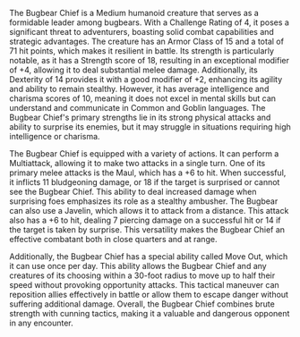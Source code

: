 The Bugbear Chief is a Medium humanoid creature that serves as a formidable leader among bugbears. With a Challenge Rating of 4, it poses a significant threat to adventurers, boasting solid combat capabilities and strategic advantages. The creature has an Armor Class of 15 and a total of 71 hit points, which makes it resilient in battle. Its strength is particularly notable, as it has a Strength score of 18, resulting in an exceptional modifier of +4, allowing it to deal substantial melee damage. Additionally, its Dexterity of 14 provides it with a good modifier of +2, enhancing its agility and ability to remain stealthy. However, it has average intelligence and charisma scores of 10, meaning it does not excel in mental skills but can understand and communicate in Common and Goblin languages. The Bugbear Chief's primary strengths lie in its strong physical attacks and ability to surprise its enemies, but it may struggle in situations requiring high intelligence or charisma.

The Bugbear Chief is equipped with a variety of actions. It can perform a Multiattack, allowing it to make two attacks in a single turn. One of its primary melee attacks is the Maul, which has a +6 to hit. When successful, it inflicts 11 bludgeoning damage, or 18 if the target is surprised or cannot see the Bugbear Chief. This ability to deal increased damage when surprising foes emphasizes its role as a stealthy ambusher. The Bugbear can also use a Javelin, which allows it to attack from a distance. This attack also has a +6 to hit, dealing 7 piercing damage on a successful hit or 14 if the target is taken by surprise. This versatility makes the Bugbear Chief an effective combatant both in close quarters and at range.

Additionally, the Bugbear Chief has a special ability called Move Out, which it can use once per day. This ability allows the Bugbear Chief and any creatures of its choosing within a 30-foot radius to move up to half their speed without provoking opportunity attacks. This tactical maneuver can reposition allies effectively in battle or allow them to escape danger without suffering additional damage. Overall, the Bugbear Chief combines brute strength with cunning tactics, making it a valuable and dangerous opponent in any encounter.